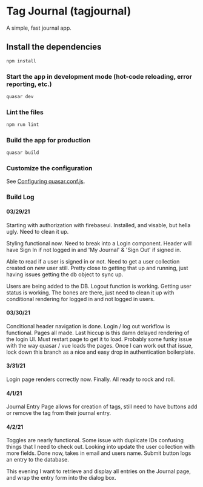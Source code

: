 # Tag Journal (tagjournal)

A simple, fast journal app.

## Install the dependencies
```bash
npm install
```

### Start the app in development mode (hot-code reloading, error reporting, etc.)
```bash
quasar dev
```

### Lint the files
```bash
npm run lint
```

### Build the app for production
```bash
quasar build
```

### Customize the configuration
See [Configuring quasar.conf.js](https://v1.quasar.dev/quasar-cli/quasar-conf-js).


### Build Log
#### 03/29/21
Starting with authorization with firebaseui. Installed, and visable, but hella ugly. Need to clean it up.

Styling functional now. Need to break into a Login component. Header will have Sign In if not logged in and 'My Journal' & 'Sign Out' if signed in. 

Able to read if a user is signed in or not. Need to get a user collection created on new user still. Pretty close to getting that up and running, just having issues getting the db object to sync up.

Users are being added to the DB. Logout function is working. Getting user status is working. The bones are there, just need to clean it up with conditional rendering for logged in and not logged in users.

#### 03/30/21
Conditional header navigation is done. Login / log out workflow is functional. Pages all made. Last hiccup is this damn delayed rendering of the login UI. Must restart page to get it to load. Probably some funky issue with the way quasar / vue loads the pages. Once I can work out that issue, lock down this branch as a nice and easy drop in authentication boilerplate.

#### 3/31/21
Login page renders correctly now. Finally. All ready to rock and roll. 

#### 4/1/21
Journal Entry Page allows for creation of tags, still need to have buttons add or remove the tag from their journal entry. 

#### 4/2/21
Toggles are nearly functional. Some issue with duplicate IDs confusing things that I need to check out. Looking into update the user collection with more fields. Done now, takes in email and users name. Submit button logs an entry to the database. 

This evening I want to retrieve and display all entries on the Journal page, and wrap the entry  form into the dialog box. 



